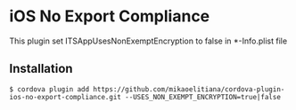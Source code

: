 # iOS No Export Compliance

This plugin set ITSAppUsesNonExemptEncryption to false in *-Info.plist file

## Installation

`$ cordova plugin add https://github.com/mikaoelitiana/cordova-plugin-ios-no-export-compliance.git --USES_NON_EXEMPT_ENCRYPTION=true|false`
